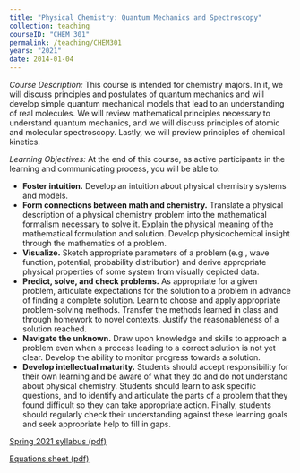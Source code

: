```yaml
---
title: "Physical Chemistry: Quantum Mechanics and Spectroscopy"
collection: teaching
courseID: "CHEM 301"
permalink: /teaching/CHEM301
years: "2021"
date: 2014-01-04
---
```


*Course Description:*
This course is intended for chemistry majors. In it, we will discuss principles and postulates of quantum mechanics and will develop simple quantum mechanical models that lead to an understanding of real molecules. We will review mathematical principles necessary to understand quantum mechanics, and we will discuss principles of atomic and molecular spectroscopy. Lastly, we will preview principles of chemical kinetics.

*Learning Objectives:*
At the end of this course, as active participants in the learning and communicating process, you will be able to:
 - **Foster intuition.** Develop an intuition about physical chemistry systems and models.
 - **Form connections between math and chemistry.** Translate a physical description of a physical chemistry problem into the mathematical formalism necessary to solve it. Explain the physical meaning of the mathematical formulation and solution. Develop physicochemical insight through the mathematics of a problem.
 - **Visualize.** Sketch appropriate parameters of a problem (e.g., wave function, potential, probability distribution) and derive appropriate physical properties of some system from visually depicted data.
 - **Predict, solve, and check problems.** As appropriate for a given problem, articulate expectations for the solution to a problem in advance of finding a complete solution. Learn to choose and apply appropriate problem-solving methods. Transfer the methods learned in class and through homework to novel contexts. Justify the reasonableness of a solution reached.
 - **Navigate the unknown.** Draw upon knowledge and skills to approach a problem even when a process leading to a correct solution is not yet clear. Develop the ability to monitor progress towards a solution.
 - **Develop intellectual maturity.** Students should accept responsibility for their own learning and be aware of what they do and do not understand about physical chemistry. Students should learn to ask specific questions, and to identify and articulate the parts of a problem that they found difficult so they can take appropriate action. Finally, students should regularly check their understanding against these learning goals and seek appropriate help to fill in gaps.


[Spring 2021 syllabus (pdf)](/files/CHEM301_F2021_Syllabus.pdf)

[Equations sheet (pdf)](/files/CHEM301eqsheet.pdf)
